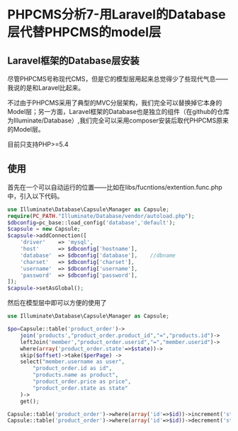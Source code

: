 # PHPCMS分析7-用Laravel的Database层代替PHPCMS的model层

## Laravel框架的Database层安装

尽管PHPCMS号称现代CMS，但是它的模型层用起来总觉得少了些现代气息——我说的是和Laravel比起来。

不过由于PHPCMS采用了典型的MVC分层架构，我们完全可以替换掉它本身的Model层；另一方面，Laravel框架的Database也是独立的组件（在github的仓库为Illuminate/Database）,我们完全可以采用composer安装后取代PHPCMS原来的Model层。

目前只支持PHP>=5.4

## 使用

首先在一个可以自动运行的位置——比如在libs/fucntions/extention.func.php中，引入以下代码。

```PHP
use Illuminate\Database\Capsule\Manager as Capsule;
require(PC_PATH."Illuminate/Database/vendor/autoload.php");
$dbconfig=pc_base::load_config('database','default');
$capsule = new Capsule;
$capsule->addConnection([
    'driver'    => 'mysql',
    'host'      => $dbconfig['hostname'],
    'database'  => $dbconfig['database'],    //dbname
    'charset'   => $dbconfig['charset'],
    'username'  => $dbconfig['username'],          
    'password'  => $dbconfig['password'],
]);
$capsule->setAsGlobal();
```

然后在模型层中即可以方便的使用了

```PHP
use Illuminate\Database\Capsule\Manager as Capsule;

$po=Capsule::table('product_order')->
    join('products',"product_order.product_id","=","products.id")->
    leftJoin('member',"product_order.userid","=","member.userid")->
    where(array('product_order.state'=>$state))->
    skip($offset)->take($perPage) ->
    select("member.username as user",
        "product_order.id as id",
        "products.name as product",
        "product_order.price as price",
        "product_order.state as state"
    )->
    get();

Capsule::table('product_order')->where(array('id'=>$id))->increment('state',1);
Capsule::table('product_order')->where(array('id'=>$id))->decrement('state',1);

```


